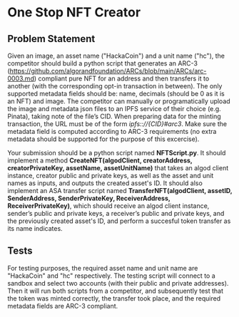 # One Stop NFT Creator

## Problem Statement

Given an image, an asset name ("HackaCoin") and a unit name ("hc"), the competitor should build a python script that generates an ARC-3 (https://github.com/algorandfoundation/ARCs/blob/main/ARCs/arc-0003.md) compliant pure NFT for an address and then transfers it to another (with the corresponding opt-in transaction in between). The only supported metadata fields should be: name, decimals (should be 0 as it is an NFT) and image. The competitor can manually or programatically upload the image and metadata json files to an IPFS service of their choice (e.g. Pinata), taking note of the file’s CID.
When preparing data for the minting transaction, the URL must be of the form _ipfs:://{CID}#arc3_. Make sure the metadata field is computed according to ARC-3 requirements (no extra metadata should be supported for the purpose of this excercise).

Your submission should be a python script named **NFTScript.py**. It should implement a method **CreateNFT(algodClient, creatorAddress, creatorPrivateKey, assetName, assetUnitName)** that takes an algod client instance, creator public and private keys, as well as the asset and unit names as inputs, and outputs the created asset's ID. 
It should also implement an ASA transfer script named **TransferNFT(algodClient, assetID, SenderAddress, SenderPrivateKey, ReceiverAddress, ReceiverPrivateKey)**, which should receive an algod client instance, sender’s public and private keys, a receiver’s public and private keys, and the previously created asset's ID, and perform a succesful token transfer as its name indicates.


## Tests

For testing purposes, the required asset name and unit name are "HackaCoin" and "hc" respectively.
The testing script will connect to a sandbox and select two accounts (with their public and private addresses). Then it will run both scripts from a competitor, and subsequently test that the token was minted correctly, the transfer took place, and the required metadata fields are ARC-3 compliant.
